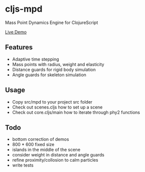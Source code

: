 # cljs-mpd
Mass Point Dynamics Engine for ClojureScript

[Live Demo](https://milgra.github.io/cljs-mpd/index.html)

## Features

* Adaptive time stepping
* Mass points with radius, weight and elasticity
* Distance guards for rigid body simulation
* Angle guards for skeleton simulation

## Usage

* Copy src/mpd to your project src folder
* Check out scenes.cljs how to set up a scene
* Check out core.cljs/main how to iterate through phy2 functions

## Todo

* bottom correction of demos
* 800 * 600 fixed size
* islands in the middle of the scene
* consider weight in distance and angle guards
* refine proximity/collosion to calm particles
* write tests
